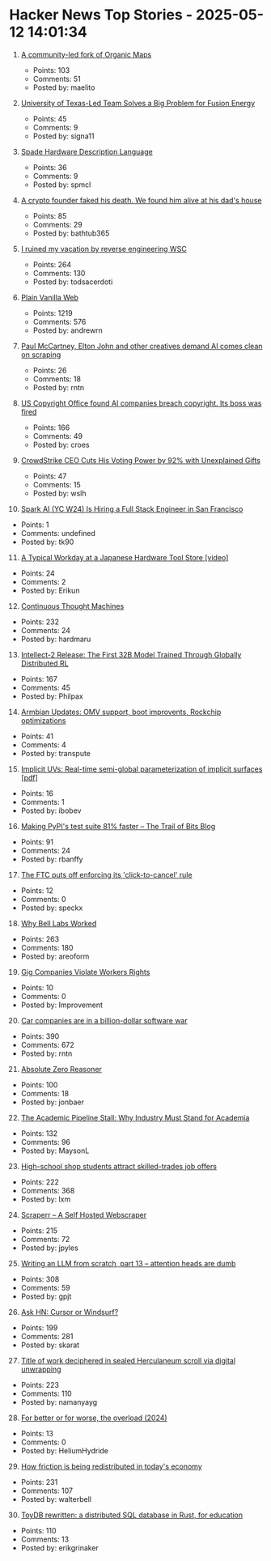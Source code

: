 # Hacker News Top Stories - 2025-05-12 14:01:34

1. [A community-led fork of Organic Maps](https://www.comaps.app/news/2025-05-12/3/)
   - Points: 103
   - Comments: 51
   - Posted by: maelito

2. [University of Texas-Led Team Solves a Big Problem for Fusion Energy](https://news.utexas.edu/2025/05/05/university-of-texas-led-team-solves-a-big-problem-for-fusion-energy/)
   - Points: 45
   - Comments: 9
   - Posted by: signa11

3. [Spade Hardware Description Language](https://spade-lang.org/)
   - Points: 36
   - Comments: 9
   - Posted by: spmcl

4. [A crypto founder faked his death. We found him alive at his dad's house](https://sfstandard.com/2025/05/08/jeffy-yu-zerebro-fake-death/)
   - Points: 85
   - Comments: 29
   - Posted by: bathtub365

5. [I ruined my vacation by reverse engineering WSC](https://blog.es3n1n.eu/posts/how-i-ruined-my-vacation/)
   - Points: 264
   - Comments: 130
   - Posted by: todsacerdoti

6. [Plain Vanilla Web](https://plainvanillaweb.com/index.html)
   - Points: 1219
   - Comments: 576
   - Posted by: andrewrn

7. [Paul McCartney, Elton John and other creatives demand AI comes clean on scraping](https://www.theregister.com/2025/05/12/uk_creatives_ai_letter/)
   - Points: 26
   - Comments: 18
   - Posted by: rntn

8. [US Copyright Office found AI companies breach copyright. Its boss was fired](https://www.theregister.com/2025/05/12/us_copyright_office_ai_copyright/)
   - Points: 166
   - Comments: 49
   - Posted by: croes

9. [CrowdStrike CEO Cuts His Voting Power by 92% with Unexplained Gifts](https://www.bloomberg.com/news/articles/2025-05-12/billionaire-crowdstrike-ceo-cuts-voting-power-by-92-with-unexplained-gifts)
   - Points: 47
   - Comments: 15
   - Posted by: wslh

10. [Spark AI (YC W24) Is Hiring a Full Stack Engineer in San Francisco](https://www.ycombinator.com/companies/spark/jobs/kDeJlPK-software-engineer-full-stack)
   - Points: 1
   - Comments: undefined
   - Posted by: tk90

11. [A Typical Workday at a Japanese Hardware Tool Store [video]](https://www.youtube.com/watch?v=A98jyfB5mws)
   - Points: 24
   - Comments: 2
   - Posted by: Erikun

12. [Continuous Thought Machines](https://pub.sakana.ai/ctm/)
   - Points: 232
   - Comments: 24
   - Posted by: hardmaru

13. [Intellect-2 Release: The First 32B Model Trained Through Globally Distributed RL](https://www.primeintellect.ai/blog/intellect-2-release)
   - Points: 167
   - Comments: 45
   - Posted by: Philpax

14. [Armbian Updates: OMV support, boot improvents, Rockchip optimizations](https://www.armbian.com/newsflash/armbian-updates-nas-support-lands-boot-systems-improve-and-rockchip-optimizations-arrive/)
   - Points: 41
   - Comments: 4
   - Posted by: transpute

15. [Implicit UVs: Real-time semi-global parameterization of implicit surfaces [pdf]](https://baptiste-genest.github.io/papers/implicit_uvs.pdf)
   - Points: 16
   - Comments: 1
   - Posted by: ibobev

16. [Making PyPI's test suite 81% faster – The Trail of Bits Blog](https://blog.trailofbits.com/2025/05/01/making-pypis-test-suite-81-faster/)
   - Points: 91
   - Comments: 24
   - Posted by: rbanffy

17. [The FTC puts off enforcing its 'click-to-cancel' rule](https://www.theverge.com/news/664730/ftc-delay-click-to-cancel-rule)
   - Points: 12
   - Comments: 0
   - Posted by: speckx

18. [Why Bell Labs Worked](https://1517.substack.com/p/why-bell-labs-worked)
   - Points: 263
   - Comments: 180
   - Posted by: areoform

19. [Gig Companies Violate Workers Rights](https://www.hrw.org/news/2025/05/12/us-major-companies-violate-gig-workers-rights)
   - Points: 10
   - Comments: 0
   - Posted by: Improvement

20. [Car companies are in a billion-dollar software war](https://insideevs.com/features/759153/car-companies-software-companies/)
   - Points: 390
   - Comments: 672
   - Posted by: rntn

21. [Absolute Zero Reasoner](https://andrewzh112.github.io/absolute-zero-reasoner/)
   - Points: 100
   - Comments: 18
   - Posted by: jonbaer

22. [The Academic Pipeline Stall: Why Industry Must Stand for Academia](https://www.sigarch.org/the-academic-pipeline-stall-why-industry-must-stand-for-academia/)
   - Points: 132
   - Comments: 96
   - Posted by: MaysonL

23. [High-school shop students attract skilled-trades job offers](https://www.wsj.com/lifestyle/careers/skilled-trades-high-school-recruitment-fd9f8257)
   - Points: 222
   - Comments: 368
   - Posted by: lxm

24. [Scraperr – A Self Hosted Webscraper](https://github.com/jaypyles/Scraperr)
   - Points: 215
   - Comments: 72
   - Posted by: jpyles

25. [Writing an LLM from scratch, part 13 – attention heads are dumb](https://www.gilesthomas.com/2025/05/llm-from-scratch-13-taking-stock-part-1-attention-heads-are-dumb)
   - Points: 308
   - Comments: 59
   - Posted by: gpjt

26. [Ask HN: Cursor or Windsurf?](undefined)
   - Points: 199
   - Comments: 281
   - Posted by: skarat

27. [Title of work deciphered in sealed Herculaneum scroll via digital unwrapping](https://www.finebooksmagazine.com/fine-books-news/title-work-deciphered-sealed-herculaneum-scroll-digital-unwrapping)
   - Points: 223
   - Comments: 110
   - Posted by: namanyayg

28. [For better or for worse, the overload (2024)](https://consteval.ca/2024/07/25/overload/)
   - Points: 13
   - Comments: 0
   - Posted by: HeliumHydride

29. [How friction is being redistributed in today's economy](https://kyla.substack.com/p/the-most-valuable-commodity-in-the)
   - Points: 231
   - Comments: 107
   - Posted by: walterbell

30. [ToyDB rewritten: a distributed SQL database in Rust, for education](https://github.com/erikgrinaker/toydb)
   - Points: 110
   - Comments: 13
   - Posted by: erikgrinaker

